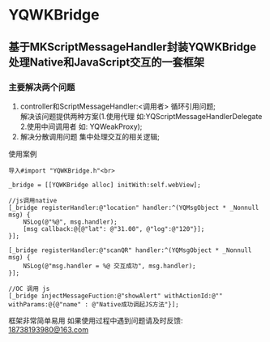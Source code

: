 # YQWKBridge

## 基于MKScriptMessageHandler封装YQWKBridge 处理Native和JavaScript交互的一套框架<br>
### 主要解决两个问题
1. controller和ScriptMessageHandler:<调用者> 循环引用问题; <br>解决该问题提供两种方案(1.使用代理 如:YQScriptMessageHandlerDelegate 2.使用中间调用者 如: YQWeakProxy);
2. 解决分散调用问题 集中处理交互的相关逻辑;

使用案例

    导入#import "YQWKBridge.h"<br>
    
    _bridge = [[YQWKBridge alloc] initWith:self.webView];  
    
    //js调用native
    [_bridge registerHandler:@"location" handler:^(YQMsgObject * _Nonnull msg) {  
        NSLog(@"%@", msg.handler);  
        [msg callback:@{@"lat": @"31.00", @"log":@"120"}];  
    }];  
    
    [_bridge registerHandler:@"scanQR" handler:^(YQMsgObject * _Nonnull msg) {  
        NSLog(@"msg.handler = %@ 交互成功", msg.handler);
    }];
    
    //OC 调用 js
    [_bridge injectMessageFuction:@"showAlert" withActionId:@"" withParams:@{@"name" : @"Native成功调起JS方法"}];
    
框架非常简单易用 如果使用过程中遇到问题请及时反馈: 18738193980@163.com
    
    
